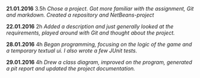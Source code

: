 **21.01.2016** 3.5h *Chose a project. Got more familiar with the
 assignment, Git and markdown. Created a repository and NetBeans-project*

**22.01.2016** 2h *Added a description and just generally looked at
 the requirements, played around with Git and thought about the project.*

**28.01.2016** 4h *Began programming, focusing on the logic of the game
 and a temporary textual ui. I also wrote a few JUnit tests.*

**29.01.2016** 4h *Drew a class diagram, improved on the program,
 generated a pit report and updated the project documentation.*
